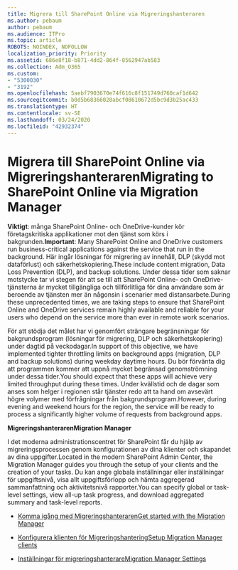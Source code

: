 ```yaml
---
title: Migrera till SharePoint Online via Migreringshanteraren
ms.author: pebaum
author: pebaum
ms.audience: ITPro
ms.topic: article
ROBOTS: NOINDEX, NOFOLLOW
localization_priority: Priority
ms.assetid: 686e8f18-b871-4dd2-864f-8562947ab583
ms.collection: Adm_O365
ms.custom:
- "5300030"
- "3192"
ms.openlocfilehash: 5aebf7903670e74f616c8f151749d760caf1d642
ms.sourcegitcommit: b0d5b68366028abcf08610672d5bc9d3b25ac433
ms.translationtype: HT
ms.contentlocale: sv-SE
ms.lasthandoff: 03/24/2020
ms.locfileid: "42932374"
---
```

# <a name="migrating-to-sharepoint-online-via-migration-manager"></a><span data-ttu-id="c60a7-102">Migrera till SharePoint Online via Migreringshanteraren</span><span class="sxs-lookup"><span data-stu-id="c60a7-102">Migrating to SharePoint Online via Migration Manager</span></span>

<span data-ttu-id="c60a7-103">**Viktigt**: många SharePoint Online- och OneDrive-kunder kör företagskritiska applikationer mot den tjänst som körs i bakgrunden.</span><span class="sxs-lookup"><span data-stu-id="c60a7-103">**Important**: Many SharePoint Online and OneDrive customers run business-critical applications against the service that run in the background.</span></span> <span data-ttu-id="c60a7-104">Här ingår lösningar för migrering av innehåll, DLP (skydd mot dataförlust) och säkerhetskopiering.</span><span class="sxs-lookup"><span data-stu-id="c60a7-104">These include content migration, Data Loss Prevention (DLP), and backup solutions.</span></span> <span data-ttu-id="c60a7-105">Under dessa tider som saknar motstycke tar vi stegen för att se till att SharePoint Online- och OneDrive-tjänsterna är mycket tillgängliga och tillförlitliga för dina användare som är beroende av tjänsten mer än någonsin i scenarier med distansarbete.</span><span class="sxs-lookup"><span data-stu-id="c60a7-105">During these unprecedented times, we are taking steps to ensure that SharePoint Online and OneDrive services remain highly available and reliable for your users who depend on the service more than ever in remote work scenarios.</span></span>

<span data-ttu-id="c60a7-106">För att stödja det målet har vi genomfört strängare begränsningar för bakgrundsprogram (lösningar för migrering, DLP och säkerhetskopiering) under dagtid på veckodagar.</span><span class="sxs-lookup"><span data-stu-id="c60a7-106">In support of this objective, we have implemented tighter throttling limits on background apps (migration, DLP and backup solutions) during weekday daytime hours.</span></span> <span data-ttu-id="c60a7-107">Du bör förvänta dig att programmen kommer att uppnå mycket begränsad genomströmning under dessa tider.</span><span class="sxs-lookup"><span data-stu-id="c60a7-107">You should expect that these apps will achieve very limited throughput during these times.</span></span> <span data-ttu-id="c60a7-108">Under kvällstid och de dagar som anses som helger i regionen står tjänster redo att ta hand om avsevärt högre volymer med förfrågningar från bakgrundsprogram.</span><span class="sxs-lookup"><span data-stu-id="c60a7-108">However, during evening and weekend hours for the region, the service will be ready to process a significantly higher volume of requests from background apps.</span></span>

<span data-ttu-id="c60a7-109">**Migreringshanteraren**</span><span class="sxs-lookup"><span data-stu-id="c60a7-109">**Migration Manager**</span></span>

<span data-ttu-id="c60a7-110">I det moderna administrationscentret för SharePoint får du hjälp av migreringsprocessen genom konfigurationen av dina klienter och skapandet av dina uppgifter.</span><span class="sxs-lookup"><span data-stu-id="c60a7-110">Located in the modern SharePoint Admin Center, the Migration Manager guides you through the setup of your clients and the creation of your tasks.</span></span> <span data-ttu-id="c60a7-111">Du kan ange globala inställningar eller inställningar för uppgiftsnivå, visa allt uppgiftsförlopp och hämta aggregerad sammanfattning och aktivitetsnivå rapporter.</span><span class="sxs-lookup"><span data-stu-id="c60a7-111">You can specify global or task-level settings, view all-up task progress, and download aggregated summary and task-level reports.</span></span>

- [<span data-ttu-id="c60a7-112">Komma igång med Migreringshanteraren</span><span class="sxs-lookup"><span data-stu-id="c60a7-112">Get started with the Migration Manager</span></span>](https://docs.microsoft.com/sharepointmigration/mm-get-started)

- [<span data-ttu-id="c60a7-113">Konfigurera klienten för Migreringshantering</span><span class="sxs-lookup"><span data-stu-id="c60a7-113">Setup Migration Manager clients</span></span>](https://docs.microsoft.com/sharepointmigration/mm-setup-clients)

- [<span data-ttu-id="c60a7-114">Inställningar för migreringshanterare</span><span class="sxs-lookup"><span data-stu-id="c60a7-114">Migration Manager Settings</span></span>](https://docs.microsoft.com/sharepointmigration/mm-settings)
